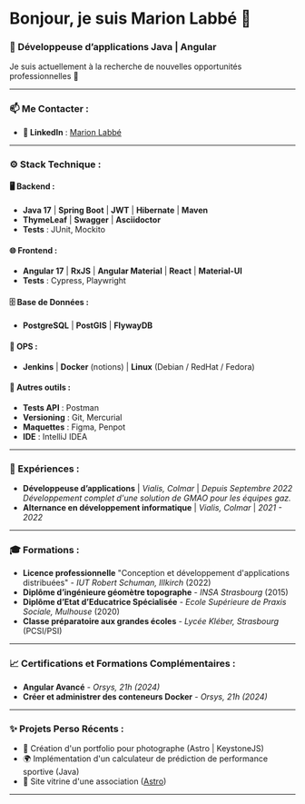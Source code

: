 # Bonjour, je suis Marion Labbé 👋

### 🚀 Développeuse d’applications Java | Angular

Je suis actuellement à la recherche de nouvelles opportunités professionnelles 🚀

---

### 📫 Me Contacter :
- **🔗 LinkedIn** : [Marion Labbé](https://www.linkedin.com/in/marionlabbe/)

---

### ⚙️ Stack Technique :
#### 🖥️ Backend :
- **Java 17** | **Spring Boot** | **JWT** | **Hibernate** | **Maven**  
- **ThymeLeaf** | **Swagger** | **Asciidoctor**  
- **Tests** : JUnit, Mockito

#### 🌐 Frontend :
- **Angular 17** | **RxJS** | **Angular Material** | **React** | **Material-UI**  
- **Tests** : Cypress, Playwright

#### 🗄️ Base de Données :
- **PostgreSQL** | **PostGIS** | **FlywayDB**  

#### 🚀 OPS :
- **Jenkins** | **Docker** (notions) | **Linux** (Debian / RedHat / Fedora)

#### 🔧 Autres outils :
- **Tests API** : Postman  
- **Versioning** : Git, Mercurial  
- **Maquettes** : Figma, Penpot  
- **IDE** : IntelliJ IDEA  

---

### 💼 Expériences :
- **Développeuse d’applications** | *Vialis, Colmar* | *Depuis Septembre 2022*  
  *Développement complet d'une solution de GMAO pour les équipes gaz.*  
- **Alternance en développement informatique** | *Vialis, Colmar* | *2021 - 2022*  

---

### 🎓 Formations :
- **Licence professionnelle** "Conception et développement d'applications distribuées" - *IUT Robert Schuman, Illkirch* (2022)  
- **Diplôme d’ingénieure géomètre topographe** - *INSA Strasbourg* (2015)  
- **Diplôme d’Etat d’Educatrice Spécialisée** - *Ecole Supérieure de Praxis Sociale, Mulhouse* (2020)  
- **Classe préparatoire aux grandes écoles** - *Lycée Kléber, Strasbourg* (PCSI/PSI)  

---

### 📈 Certifications et Formations Complémentaires :
- **Angular Avancé** - *Orsys, 21h (2024)*  
- **Créer et administrer des conteneurs Docker** - *Orsys, 21h (2024)*  

---

### ✨ Projets Perso Récents :
- 📸 Création d'un portfolio pour photographe (Astro | KeystoneJS)
- 🌍 Implémentation d'un calculateur de prédiction de performance sportive  (Java)
- 🔧 Site vitrine d'une association ([Astro](https://github.com/marionLa/vallees-connectees-website))

---


